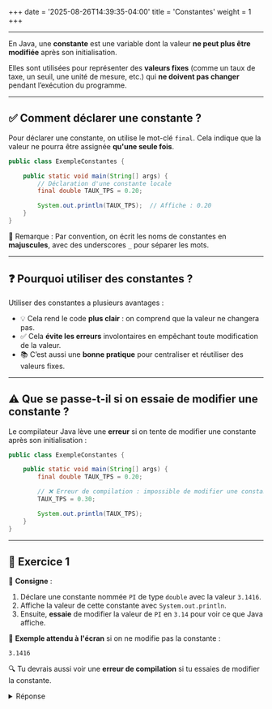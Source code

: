 +++
date = '2025-08-26T14:39:35-04:00'
title = 'Constantes'
weight = 1
+++


---

En Java, une **constante** est une variable dont la valeur **ne peut plus être modifiée** après son initialisation.

Elles sont utilisées pour représenter des **valeurs fixes** (comme un taux de taxe, un seuil, une unité de mesure, etc.) qui **ne doivent pas changer** pendant l’exécution du programme.

---

## ✅ Comment déclarer une constante ?

Pour déclarer une constante, on utilise le mot-clé `final`. Cela indique que la valeur ne pourra être assignée **qu'une seule fois**.

```java
public class ExempleConstantes {

    public static void main(String[] args) {
        // Déclaration d'une constante locale
        final double TAUX_TPS = 0.20;

        System.out.println(TAUX_TPS);  // Affiche : 0.20
    }
}
```

📝 Remarque : Par convention, on écrit les noms de constantes en **majuscules**, avec des underscores `_` pour séparer les mots.

---

## ❓ Pourquoi utiliser des constantes ?

Utiliser des constantes a plusieurs avantages :

* 💡 Cela rend le code **plus clair** : on comprend que la valeur ne changera pas.
* ✅ Cela **évite les erreurs** involontaires en empêchant toute modification de la valeur.
* 📚 C’est aussi une **bonne pratique** pour centraliser et réutiliser des valeurs fixes.

---

## ⚠️ Que se passe-t-il si on essaie de modifier une constante ?

Le compilateur Java lève une **erreur** si on tente de modifier une constante après son initialisation :

```java
public class ExempleConstantes {

    public static void main(String[] args) {
        final double TAUX_TPS = 0.20;

        // ❌ Erreur de compilation : impossible de modifier une constante
        TAUX_TPS = 0.30;

        System.out.println(TAUX_TPS);
    }
}
```
---

## 🎯 Exercice 1

🔧 **Consigne** :

1. Déclare une constante nommée `PI` de type `double` avec la valeur `3.1416`.
2. Affiche la valeur de cette constante avec `System.out.println`.
3. Ensuite, **essaie** de modifier la valeur de `PI` en `3.14` pour voir ce que Java affiche.

📝 **Exemple attendu à l'écran** si on ne modifie pas la constante :

```
3.1416
```

🔍 Tu devrais aussi voir une **erreur de compilation** si tu essaies de modifier la constante.

<details>
    <summary>Réponse</summary>

```java
public class ExempleConstante {

    public static void main(String[] args) {
        final double PI = 3.1416;

        System.out.println(PI);

        // PI = 3.14; // ❌ Erreur : impossible de modifier une constante
    }
}
```

</details>

